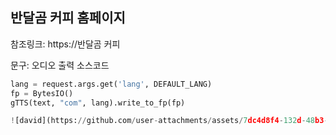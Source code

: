 ## 반달곰 커피 홈페이지

참조링크: https://반달곰 커피

문구: 오디오 출력 소스코드

```python
lang = request.args.get('lang', DEFAULT_LANG)
fp = BytesIO()
gTTS(text, "com", lang).write_to_fp(fp)

![david](https://github.com/user-attachments/assets/7dc4d8f4-132d-48b3-b258-ef7cf50544b5)
